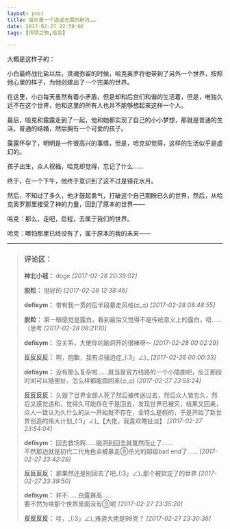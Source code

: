 ```yaml
---
layout: post
title: 或许是一个遥遥无期的新坑……
date: 2017-02-27 22:50:02
tags: [传颂之物,哈克]

---
```

大概是这样子的：

小白最终战化盐以后，灵魂弥留的时候，哈克奥罗将他带到了另外一个世界，按照他心里的样子，为他创建出了一个完美的世界。

在这里，小白每天虽然有着小矛盾，但是却和后宫们和谐的生活着，但是，唯独久远不在这个世界，他和这里的所有人也并不能够想起来这样一个人。

最后，哈克和露露走到了一起，他和她都实现了自己的小小梦想，那就是普通的生活，普通的结婚，然后拥有一个可爱的孩子。

露露怀孕了，明明是一件很高兴的事情，但是，哈克却觉得，这样的生活似乎是虚幻的。

孩子出生，众人祝福，哈克却觉得，忘记了什么……

终于，在一个下午，他终于意识到了这不过是镜花水月。

然后，不知过了多久，他才鼓起勇气，打破这个自己期盼已久的世界，然后，从哈克奥罗那里接受了神的力量，回到了原本的世界——

哈克：那么，走吧，启程，去属于我们的世界。

哈克：哪怕那里已经没有了，属于原本的我的未来——

---
> ### 评论区：
>**神北小毬：** doge  *[2017-02-28 20:39:02]*
>
>**脱粒：** 挺好的  *[2017-02-28 12:38:46]*
>
>**defisym：** 带有我一贯的后半段暴走风格(ಥ_ಥ)  *[2017-02-28 08:48:55]*
>
>**脱粒：** 第一眼感觉是露白，看到最后又觉得不是传统意义上的露白，唔……（思考  *[2017-02-28 08:21:10]*
>
>**defisym：** 没关系，大佬你的脑洞开的很棒呀～  *[2017-02-28 00:02:29]*
>
>**反反反反：** 啊，抱歉，我有点强迫症_(:3」∠)_  *[2017-02-28 00:00:33]*
>
>**defisym：** 没有那么复杂啦……就当是官方线路的一个小插曲吧，反正那段时间可以随便扯，怎么样都能圆回来(ಥ_ಥ)  *[2017-02-27 23:55:24]*
>
>**反反反反：** 久毁了世界全部人死了然后被传送过去，然后众人皆忘久，然后又感觉违和，觉得久可能存在于是回去，发现世界已被灭，结果又回来，众人一致认为久什么的从一开始就不存在，全特么是假的，于是开始了新世界创造的伟大计划_(:3」∠)_【大佬，我喜欢瞎扯淡】  *[2017-02-27 23:54:04]*
>
>**defisym：** 回去救场啊……脑洞到回去就戛然而止了……
<br />不然那边就是初代二代角色全被暴走⑨杀光的超级bad end了……  *[2017-02-27 23:42:29]*
>
>**反反反反：** 那果然还是别回去了吧_(:3」∠)_那个被钦定了的世界  *[2017-02-27 23:39:50]*
>
>**defisym：** 并不……白露赛高……
<br />要不然为啥那个世界里面没有⑨呢  *[2017-02-27 23:35:20]*
>
>**反反反反：** 哇，_(:3」∠)_难道大佬是98党？  *[2017-02-27 23:30:36]*
>
>
